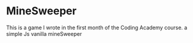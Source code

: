 # MineSweeper
This is a game I wrote in the first month of the Coding Academy course. a simple Js vanilla mineSweeper
